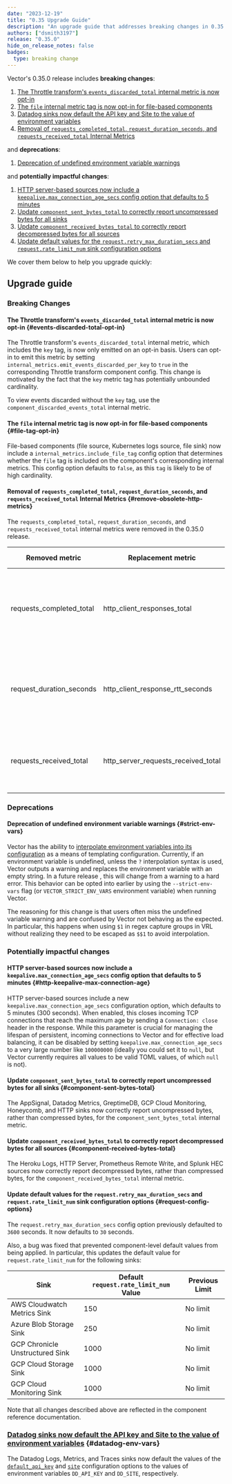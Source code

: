 ```yaml
---
date: "2023-12-19"
title: "0.35 Upgrade Guide"
description: "An upgrade guide that addresses breaking changes in 0.35.0"
authors: ["dsmith3197"]
release: "0.35.0"
hide_on_release_notes: false
badges:
  type: breaking change
---
```


Vector's 0.35.0 release includes **breaking changes**:

1. [The Throttle transform's `events_discarded_total` internal metric is now opt-in](#events-discarded-total-opt-in)
1. [The `file` internal metric tag is now opt-in for file-based components](#file-tag-opt-in)
1. [Datadog sinks now default the API key and Site to the value of environment variables](#datadog-env-vars)
1. [Removal of `requests_completed_total`, `request_duration_seconds`, and `requests_received_total` Internal Metrics](#remove-obsolete-http-metrics)

and **deprecations**:

1. [Deprecation of undefined environment variable warnings](#strict-env-vars)

and **potentially impactful changes**:

1. [HTTP server-based sources now include a `keepalive.max_connection_age_secs` config option that defaults to 5 minutes](#http-keepalive-max-connection-age)
1. [Update `component_sent_bytes_total` to correctly report uncompressed bytes for all sinks](#component-sent-bytes-total)
1. [Update `component_received_bytes_total` to correctly report decompressed bytes for all sources](#component-received-bytes-total)
1. [Update default values for the `request.retry_max_duration_secs` and `request.rate_limit_num` sink configuration options](#request-config-options)

We cover them below to help you upgrade quickly:

## Upgrade guide

### Breaking Changes

#### The Throttle transform's `events_discarded_total` internal metric is now opt-in {#events-discarded-total-opt-in}

The Throttle transform's `events_discarded_total` internal metric, which includes the `key` tag, is now only emitted on
an opt-in basis. Users can opt-in to emit this metric by setting `internal_metrics.emit_events_discarded_per_key` to `true`
in the corresponding Throttle transform component config. This change is motivated by the fact that the `key` metric tag has
potentially unbounded cardinality.

To view events discarded without the `key` tag, use the `component_discarded_events_total` internal metric.

#### The `file` internal metric tag is now opt-in for file-based components {#file-tag-opt-in}

File-based components (file source, Kubernetes logs source, file sink) now include a
`internal_metrics.include_file_tag` config option that determines whether the `file` tag is included on the
component's corresponding internal metrics. This config option defaults to `false`, as this `tag` is likely to
be of high cardinality.

#### Removal of `requests_completed_total`, `request_duration_seconds`, and `requests_received_total` Internal Metrics {#remove-obsolete-http-metrics}

The `requests_completed_total`, `request_duration_seconds`, and `requests_received_total` internal metrics were removed in the 0.35.0 release.

| Removed metric              | Replacement metric                  | Affected components                                                                      |
|-----------------------------|-------------------------------------|------------------------------------------------------------------------------------------|
| requests_completed_total    | http_client_responses_total         | apache metrics, aws ecs metrics, http client, prometheus remote write, prometheus scrape |
| request_duration_seconds    | http_client_response_rtt_seconds    | apache metrics, aws ecs metrics, http client, prometheus remote write, prometheus scrape |
| requests_received_total     | http_server_requests_received_total | aws kinesis firehose, heroku logplex, prometheus exporter, splunk hec                    |

### Deprecations

#### Deprecation of undefined environment variable warnings {#strict-env-vars}

Vector has the ability to [interpolate environment variables into its
configuration](/docs/reference/configuration/#environment-variables) as a means of templating
configuration. Currently, if an environment variable is undefined, unless the `?` interpolation
syntax is used, Vector outputs a warning and replaces the environment variable with an empty string.
In a future release , this will change from a warning to a hard error. This behavior can be opted
into earlier by using the `--strict-env-vars` flag (or `VECTOR_STRICT_ENV_VARS` environment
variable) when running Vector.

The reasoning for this change is that users often miss the undefined variable warning and are
confused by Vector not behaving as the expected. In particular, this happens when using `$1` in
regex capture groups in VRL without realizing they need to be escaped as `$$1` to avoid
interpolation.

### Potentially impactful changes

#### HTTP server-based sources now include a `keepalive.max_connection_age_secs` config option that defaults to 5 minutes {#http-keepalive-max-connection-age}

HTTP server-based sources include a new `keepalive.max_connection_age_secs` configuration option, which defaults to 5 minutes (300 seconds).
When enabled, this closes incoming TCP connections that reach the maximum age by sending a `Connection: close` header in the response.
While this parameter is crucial for managing the lifespan of persistent, incoming connections to Vector and for effective load balancing, it
can be disabled by setting `keepalive.max_connection_age_secs` to a very large number like
`100000000` (ideally you could set it to `null`, but Vector currently requires all values to be valid
TOML values, of which `null` is not).

#### Update `component_sent_bytes_total` to correctly report uncompressed bytes for all sinks {#component-sent-bytes-total}

The AppSignal, Datadog Metrics, GreptimeDB, GCP Cloud Monitoring, Honeycomb, and HTTP sinks now correctly
report uncompressed bytes, rather than compressed bytes, for the `component_sent_bytes_total` internal metric.

#### Update `component_received_bytes_total` to correctly report decompressed bytes for all sources {#component-received-bytes-total}

The Heroku Logs, HTTP Server, Prometheus Remote Write, and Splunk HEC sources now correctly report decompressed bytes,
rather than compressed bytes, for the `component_received_bytes_total` internal metric.

#### Update default values for the `request.retry_max_duration_secs` and `request.rate_limit_num` sink configuration options {#request-config-options}

The `request.retry_max_duration_secs` config option previously defaulted to `3600` seconds. It now defaults to `30` seconds.

Also, a bug was fixed that prevented component-level default values from being applied. In particular, this updates the default value
for `request.rate_limit_num` for the following sinks:

| Sink                           | Default `request.rate_limit_num` Value | Previous Limit |
|--------------------------------|----------------------------------------|----------------|
| AWS Cloudwatch Metrics Sink    | 150                                    | No limit       |
| Azure Blob Storage Sink        | 250                                    | No limit       |
| GCP Chronicle Unstructured Sink| 1000                                   | No limit       |
| GCP Cloud Storage Sink         | 1000                                   | No limit       |
| GCP Cloud Monitoring Sink      | 1000                                   | No limit       |

Note that all changes described above are reflected in the component reference documentation.

### [Datadog sinks now default the API key and Site to the value of environment variables](#datadog-env-vars) {#datadog-env-vars}

The Datadog Logs, Metrics, and Traces sinks now default the values of the [`default_api_key`][default_api_key] and [`site`][site]
configuration options to the values of environment variables `DD_API_KEY` and `DD_SITE`, respectively.


[default_api_key]: https://vector.dev/docs/reference/configuration/sinks/datadog_logs/#default_api_key
[site]: https://vector.dev/docs/reference/configuration/sinks/datadog_logs/#site
